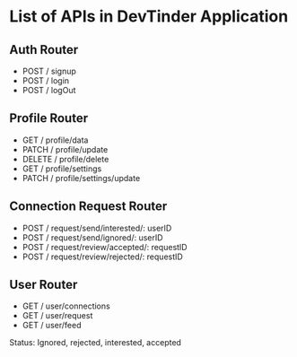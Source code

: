 # List of APIs in DevTinder Application


## Auth Router
- POST / signup
- POST / login
- POST / logOut

## Profile Router
- GET / profile/data
- PATCH / profile/update
- DELETE / profile/delete
- GET / profile/settings
- PATCH / profile/settings/update

## Connection Request Router
- POST / request/send/interested/: userID
- POST / request/send/ignored/: userID
- POST / request/review/accepted/: requestID
- POST / request/review/rejected/: requestID

## User Router
- GET / user/connections
- GET / user/request
- GET / user/feed

Status: Ignored, rejected, interested, accepted



